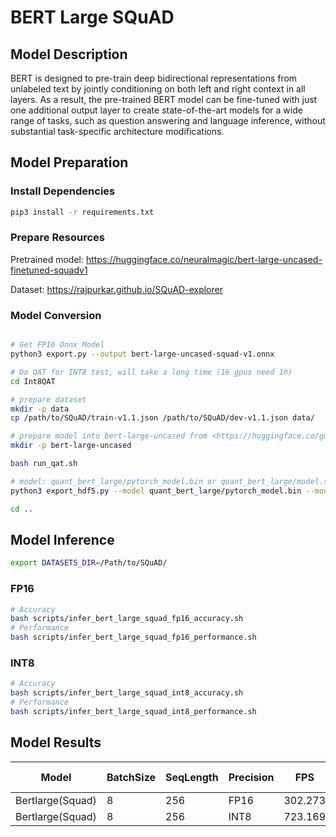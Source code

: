 # BERT Large SQuAD

## Model Description

BERT is designed to pre-train deep bidirectional representations from unlabeled text by jointly conditioning on both left and right context in all layers. As a result, the pre-trained BERT model can be fine-tuned with just one additional output layer to create state-of-the-art models for a wide range of tasks, such as question answering and language inference, without substantial task-specific architecture modifications.

## Model Preparation

### Install Dependencies

```bash
pip3 install -r requirements.txt
```

### Prepare Resources

Pretrained model: <https://huggingface.co/neuralmagic/bert-large-uncased-finetuned-squadv1>

Dataset: <https://rajpurkar.github.io/SQuAD-explorer>

### Model Conversion

```bash

# Get FP16 Onnx Model
python3 export.py --output bert-large-uncased-squad-v1.onnx

# Do QAT for INT8 test, will take a long time (16 gpus need 1h)
cd Int8QAT

# prepare dataset
mkdir -p data
cp /path/to/SQuAD/train-v1.1.json /path/to/SQuAD/dev-v1.1.json data/

# prepare model into bert-large-uncased from <https://huggingface.co/google-bert/bert-large-uncased/tree/main>
mkdir -p bert-large-uncased

bash run_qat.sh

# model: quant_bert_large/pytorch_model.bin or quant_bert_large/model.safetensors
python3 export_hdf5.py --model quant_bert_large/pytorch_model.bin --model_name large

cd ..

```

## Model Inference

```bash
export DATASETS_DIR=/Path/to/SQuAD/
```

### FP16

```bash
# Accuracy
bash scripts/infer_bert_large_squad_fp16_accuracy.sh
# Performance
bash scripts/infer_bert_large_squad_fp16_performance.sh
```

### INT8

```bash
# Accuracy
bash scripts/infer_bert_large_squad_int8_accuracy.sh
# Performance
bash scripts/infer_bert_large_squad_int8_performance.sh
```

## Model Results

Model            |BatchSize  |SeqLength |Precision |FPS       | F1 Score
-----------------|-----------|----------|----------|----------|--------
Bertlarge(Squad) |    8      |   256    |   FP16   | 302.273  | 91.102
Bertlarge(Squad) |    8      |   256    |   INT8   | 723.169  | 89.899
